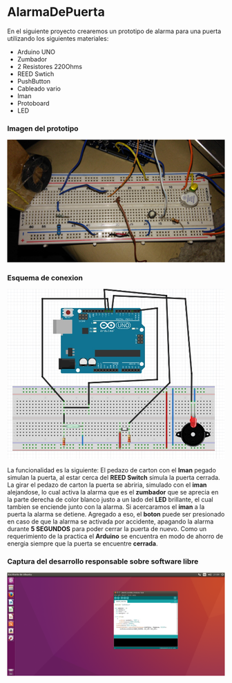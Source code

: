 # AlarmaDePuerta
En el siguiente proyecto crearemos un prototipo de alarma para una puerta utilizando los siguientes materiales:
* Arduino UNO
* Zumbador
* 2 Resistores 220Ohms
* REED Swtich
* PushButton
* Cableado vario
* Iman
* Protoboard
* LED

### Imagen del prototipo
![Una imagen cualquiera](https://github.com/FranciscoMan/AlarmaDePuerta/blob/master/foto.jpg "Prototipo")

### Esquema de conexion
![imagen](https://github.com/FranciscoMan/AlarmaDePuerta/blob/master/imagen.jpg "esquema")

La funcionalidad es la siguiente: El pedazo de carton con el **Iman** pegado simulan la puerta, al estar cerca del **REED Switch**
simula la puerta cerrada. La girar el pedazo de carton la puerta se abriria, simulado con el **iman** alejandose, lo cual
activa la alarma que es el **zumbador** que se aprecia en la parte derecha de color blanco justo a un lado del **LED**
brillante, el cual tambien se enciende junto con la alarma. Si acercaramos el **iman** a la puerta la alarma se detiene.
Agregado a eso, el **boton** puede ser presionado en caso de que la alarma se activada por accidente, apagando la alarma
durante **5 SEGUNDOS** para poder cerrar la puerta de nuevo.
Como un requerimiento de la practica el **Arduino** se encuentra en modo de ahorro de energia siempre que la puerta se encuentre **cerrada**.

### Captura del desarrollo responsable sobre software libre
![Una imagen cualquiera](https://github.com/FranciscoMan/AlarmaDePuerta/blob/master/Desarrollo.png "Desarrollo")
